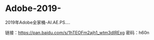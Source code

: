 # Adobe-2019-
2019年Adobe全家桶-AI.AE.PS....

链接：https://pan.baidu.com/s/1hTEOFm2ajh1_wtm3dlRExg 密码：h60n

